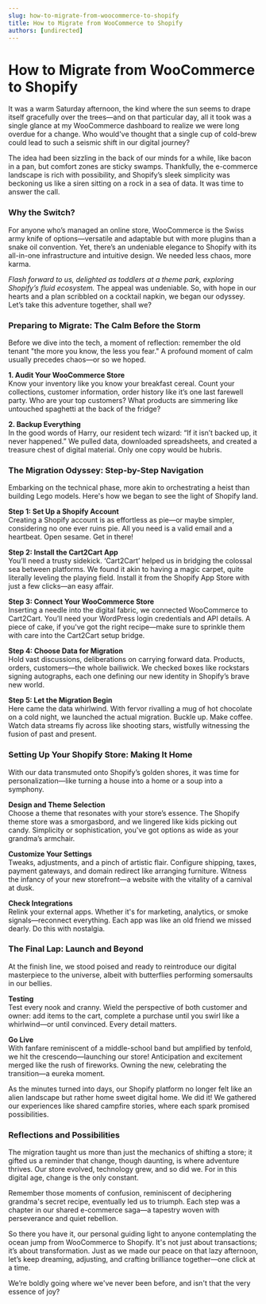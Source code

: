 ```yaml
---
slug: how-to-migrate-from-woocommerce-to-shopify
title: How to Migrate from WooCommerce to Shopify
authors: [undirected]
---
```



# How to Migrate from WooCommerce to Shopify

It was a warm Saturday afternoon, the kind where the sun seems to drape itself gracefully over the trees—and on that particular day, all it took was a single glance at my WooCommerce dashboard to realize we were long overdue for a change. Who would've thought that a single cup of cold-brew could lead to such a seismic shift in our digital journey?

The idea had been sizzling in the back of our minds for a while, like bacon in a pan, but comfort zones are sticky swamps. Thankfully, the e-commerce landscape is rich with possibility, and Shopify’s sleek simplicity was beckoning us like a siren sitting on a rock in a sea of data. It was time to answer the call.

### Why the Switch?

For anyone who’s managed an online store, WooCommerce is the Swiss army knife of options—versatile and adaptable but with more plugins than a snake oil convention. Yet, there’s an undeniable elegance to Shopify with its all-in-one infrastructure and intuitive design. We needed less chaos, more karma.

*Flash forward to us, delighted as toddlers at a theme park, exploring Shopify’s fluid ecosystem.* The appeal was undeniable. So, with hope in our hearts and a plan scribbled on a cocktail napkin, we began our odyssey. Let’s take this adventure together, shall we?

### Preparing to Migrate: The Calm Before the Storm

Before we dive into the tech, a moment of reflection: remember the old tenant "the more you know, the less you fear." A profound moment of calm usually precedes chaos—or so we hoped.

**1. Audit Your WooCommerce Store**  
Know your inventory like you know your breakfast cereal. Count your collections, customer information, order history like it’s one last farewell party. Who are your top customers? What products are simmering like untouched spaghetti at the back of the fridge? 

**2. Backup Everything**  
In the good words of Harry, our resident tech wizard: “If it isn’t backed up, it never happened.” We pulled data, downloaded spreadsheets, and created a treasure chest of digital material. Only one copy would be hubris.

### The Migration Odyssey: Step-by-Step Navigation

Embarking on the technical phase, more akin to orchestrating a heist than building Lego models. Here's how we began to see the light of Shopify land.

**Step 1: Set Up a Shopify Account**  
Creating a Shopify account is as effortless as pie—or maybe simpler, considering no one ever ruins pie. All you need is a valid email and a heartbeat. Open sesame. Get in there!

**Step 2: Install the Cart2Cart App**  
You’ll need a trusty sidekick. ‘Cart2Cart’ helped us in bridging the colossal sea between platforms. We found it akin to having a magic carpet, quite literally leveling the playing field. Install it from the Shopify App Store with just a few clicks—an easy affair.

**Step 3: Connect Your WooCommerce Store**  
Inserting a needle into the digital fabric, we connected WooCommerce to Cart2Cart. You’ll need your WordPress login credentials and API details. A piece of cake, if you've got the right recipe—make sure to sprinkle them with care into the Cart2Cart setup bridge.

**Step 4: Choose Data for Migration**  
Hold vast discussions, deliberations on carrying forward data. Products, orders, customers—the whole bailiwick. We checked boxes like rockstars signing autographs, each one defining our new identity in Shopify’s brave new world.

**Step 5: Let the Migration Begin**  
Here came the data whirlwind. With fervor rivalling a mug of hot chocolate on a cold night, we launched the actual migration. Buckle up. Make coffee. Watch data streams fly across like shooting stars, wistfully witnessing the fusion of past and present. 

### Setting Up Your Shopify Store: Making It Home

With our data transmuted onto Shopify’s golden shores, it was time for personalization—like turning a house into a home or a soup into a symphony.

**Design and Theme Selection**  
Choose a theme that resonates with your store’s essence. The Shopify theme store was a smorgasbord, and we lingered like kids picking out candy. Simplicity or sophistication, you've got options as wide as your grandma’s armchair.

**Customize Your Settings**  
Tweaks, adjustments, and a pinch of artistic flair. Configure shipping, taxes, payment gateways, and domain redirect like arranging furniture. Witness the infancy of your new storefront—a website with the vitality of a carnival at dusk.

**Check Integrations**  
Relink your external apps. Whether it's for marketing, analytics, or smoke signals—reconnect everything. Each app was like an old friend we missed dearly. Do this with nostalgia.

### The Final Lap: Launch and Beyond

At the finish line, we stood poised and ready to reintroduce our digital masterpiece to the universe, albeit with butterflies performing somersaults in our bellies.

**Testing**  
Test every nook and cranny. Wield the perspective of both customer and owner: add items to the cart, complete a purchase until you swirl like a whirlwind—or until convinced. Every detail matters.

**Go Live**  
With fanfare reminiscent of a middle-school band but amplified by tenfold, we hit the crescendo—launching our store! Anticipation and excitement merged like the rush of fireworks. Owning the new, celebrating the transition—a eureka moment.

As the minutes turned into days, our Shopify platform no longer felt like an alien landscape but rather home sweet digital home. We did it! We gathered our experiences like shared campfire stories, where each spark promised possibilities.

### Reflections and Possibilities

The migration taught us more than just the mechanics of shifting a store; it gifted us a reminder that change, though daunting, is where adventure thrives. Our store evolved, technology grew, and so did we. For in this digital age, change is the only constant.

Remember those moments of confusion, reminiscent of deciphering grandma's secret recipe, eventually led us to triumph. Each step was a chapter in our shared e-commerce saga—a tapestry woven with perseverance and quiet rebellion.

So there you have it, our personal guiding light to anyone contemplating the ocean jump from WooCommerce to Shopify. It's not just about transactions; it’s about transformation. Just as we made our peace on that lazy afternoon, let’s keep dreaming, adjusting, and crafting brilliance together—one click at a time. 

We’re boldly going where we've never been before, and isn't that the very essence of joy?